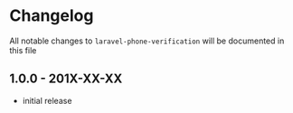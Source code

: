 # Changelog

All notable changes to `laravel-phone-verification` will be documented in this file

## 1.0.0 - 201X-XX-XX

- initial release
